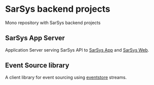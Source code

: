 # SarSys backend projects
Mono repository with SarSys backend projects 

## SarSys App Server
Application Server serving SarSys API to [SarSys App][sarsys_app] and [SarSys Web][sarsys_app].

## Event Source library
A client library for event sourcing using [eventstore][eventstore] streams.


[sarsys_app]: https://github.com/DISCOOS/sarsys-app
[sarsys_web]: https://github.com/DISCOOS/sarsys-web
[eventstore]: https://eventstore.org